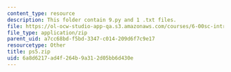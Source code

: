 ```yaml
---
content_type: resource
description: This folder contain 9.py and 1 .txt files.
file: https://ol-ocw-studio-app-qa.s3.amazonaws.com/courses/6-00sc-introduction-to-computer-science-and-programming-spring-2011/6a8d6217ad4f264b9a312d05bb6d430e_ps5.zip
file_type: application/zip
parent_uid: a7cc68bd-f5bd-3347-c014-209d6f7c9e17
resourcetype: Other
title: ps5.zip
uid: 6a8d6217-ad4f-264b-9a31-2d05bb6d430e
---
```

